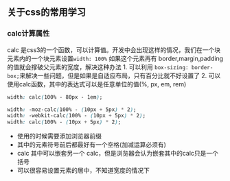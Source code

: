 ## 关于css的常用学习
### calc计算属性
calc 是css3的一个函数，可以计算值。开发中会出现这样的情况，我们在一个块元素内的一个块元素设置`width: 100%` 如果这个元素再有 border,margin,padding 的值就会撑破父元素的宽度，解决这种办法
    1. 可以利用 `box-sizing: border-box;`来解决一些问题，但是如果是自适应布局，只有百分比就不好设置了
    2. 可以使用calc函数，其中的表达式可以是任意单位的值(%, px, em, rem)
```css
width: calc(100% - 80px - 1em);

width: -moz-calc(100% - (10px + 5px) * 2);
width: -webkit-calc(100% - (10px + 5px) * 2);
width: calc(100% - (10px + 5px) * 2);
```
- 使用的时候需要添加浏览器前缀
- 其中的元素符号前后都最好有一个空格(加减运算必须有)
- calc 其中可以嵌套另一个 calc，但是浏览器会认为嵌套其中的calc只是一个括号
- 可以很容易设置元素的居中，不知道宽度的情况下
